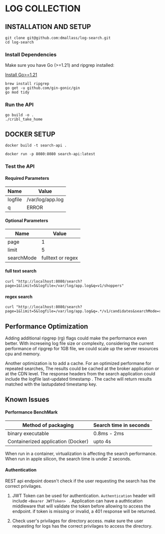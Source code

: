 # LOG COLLECTION

## INSTALLATION AND SETUP

```
git clone git@github.com:dmallass/log-search.git
cd log-search
```

### Install Dependencies

Make sure you have Go (>=1.21) and ripgrep installed:

[Install Go>=1.21](https://go.dev/doc/install)
```
brew install ripgrep
go get -u github.com/gin-gonic/gin
go mod tidy
```

### Run the API

```
go build -o .
./cribl_take_home
```

## DOCKER SETUP

```
docker build -t search-api .

docker run -p 8080:8080 search-api:latest
```

### Test the API

#### Required Parameters

| Name | Value |
| --- | --- |
| logfile    |  /var/log/app.log |
|  q         |  ERROR       |


#### Optional Parameters 

| Name | Value  |
| --- | --- |
| page         |  1         |
| limit        |  5         |
| searchMode   | fulltext or regex |

#### full text search
```
curl "http://localhost:8080/search?page=1&limit=5&logfile=/var/log/app.log&q=v1/shoppers"
```
#### regex search
```
curl "http://localhost:8080/search?page=1&limit=5&logfile=/var/log/app.log&q=.*/v1/candidates&searchMode=regex"

```

## Performance Optimization

Adding additional ripgrep (rg) flags could make the performance even better. With increseing log file size or complexity, considering the current performance of ripgrep for 1GB file, we could scale up the server resources cpu and memory.

Another optimization is to add a cache. For an optimized performane for repeated searches, The results could be cached at the broker application or at the CDN level. The response headers from the search application could include the logfile last-updated timestamp . The cache will return results matched with the lastupdated timestamp key. 

## Known Issues

#### Performance BenchMark

| Method of packaging | Search time in seconds | 
| ---- | -----| 
| binary executable | 0.8ms - 2ms |
| Containerized application (Docker) | upto 4s |

When run in a container, virtualization is affecting the search performance. When run in apple silicon, the search time is under 2 seconds.

#### Authentication

REST api endpoint doesn't check if the user requesting the search has the correct privilages. 

1. JWT Token can be used for authentication.
```Authentication``` header will include ```<Bearer JWTToken> ``` . Application can have a authtication middleware that will validate the token before allowing to access the endpoint. if token is missing or invalid, a 401 response will be returned. 

2. Check user's privilages for directory access. make sure the user requesting for logs has the correct privilages to access the directory. 
